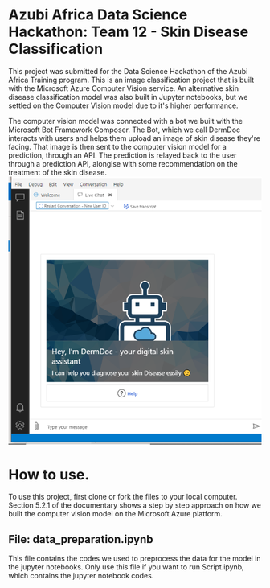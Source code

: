 # Azubi Africa Data Science Hackathon: Team 12 - Skin Disease Classification

This project was submitted for the Data Science Hackathon of the Azubi Africa Training program. This is an image classification project that is built with the Microsoft Azure Computer Vision service. An alternative skin disease classification model was also built in Jupyter notebooks, but we settled on the Computer Vision model due to it's higher performance. 

The computer vision model was connected with a bot we built with the Microsoft Bot Framework Composer. The Bot, which we call DermDoc interacts with users and helps them upload an image of skin disease they're facing. That image is then sent to the computer vision model for a prediction, through an API. The prediction is relayed back to the user through a prediction API, alongise with some recommendation on the treatment of the skin disease.
![Image of bot start page](https://github.com/Priscilla-B/Skin-Disease-Classification/blob/master/images/bot_start_page.png)

# How to use.

To use this project, first clone or fork the files to your local computer.
Section 5.2.1 of the documentary shows a step by step approach on how we built the computer vision model on the Microsoft Azure platform.


File: data_preparation.ipynb
------------------------------
This file contains the codes we used to preprocess the data for the model in the jupyter notebooks. Only use this file if you want to run Script.ipynb, which contains the jupyter notebook codes.
